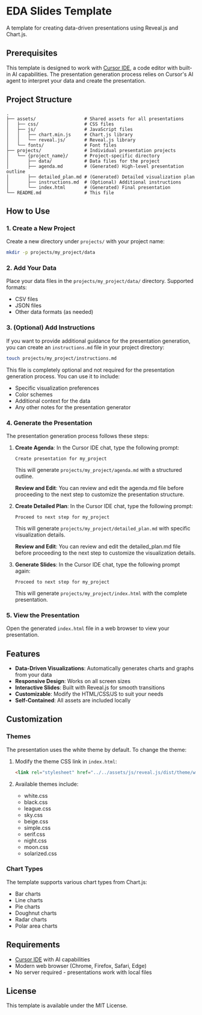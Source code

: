 # EDA Slides Template

A template for creating data-driven presentations using Reveal.js and Chart.js.

## Prerequisites

This template is designed to work with [Cursor IDE](https://cursor.sh/), a code editor with built-in AI capabilities. The presentation generation process relies on Cursor's AI agent to interpret your data and create the presentation.

## Project Structure

```
.
├── assets/                  # Shared assets for all presentations
│   ├── css/                 # CSS files
│   ├── js/                  # JavaScript files
│   │   ├── chart.min.js     # Chart.js library
│   │   └── reveal.js/       # Reveal.js library
│   └── fonts/               # Font files
├── projects/                # Individual presentation projects
│   └── {project_name}/      # Project-specific directory
│       ├── data/            # Data files for the project
│       ├── agenda.md        # (Generated) High-level presentation outline
│       ├── detailed_plan.md # (Generated) Detailed visualization plan
│       ├── instructions.md  # (Optional) Additional instructions
│       └── index.html       # (Generated) Final presentation
└── README.md                # This file
```

## How to Use

### 1. Create a New Project

Create a new directory under `projects/` with your project name:

```bash
mkdir -p projects/my_project/data
```

### 2. Add Your Data

Place your data files in the `projects/my_project/data/` directory. Supported formats:
- CSV files
- JSON files
- Other data formats (as needed)

### 3. (Optional) Add Instructions

If you want to provide additional guidance for the presentation generation, you can create an `instructions.md` file in your project directory:

```bash
touch projects/my_project/instructions.md
```

This file is completely optional and not required for the presentation generation process. You can use it to include:
- Specific visualization preferences
- Color schemes
- Additional context for the data
- Any other notes for the presentation generator

### 4. Generate the Presentation

The presentation generation process follows these steps:

1. **Create Agenda**: In the Cursor IDE chat, type the following prompt:
   ```
   Create presentation for my_project
   ```
   This will generate `projects/my_project/agenda.md` with a structured outline.
   
   **Review and Edit**: You can review and edit the agenda.md file before proceeding to the next step to customize the presentation structure.

2. **Create Detailed Plan**: In the Cursor IDE chat, type the following prompt:
   ```
   Proceed to next step for my_project
   ```
   This will generate `projects/my_project/detailed_plan.md` with specific visualization details.
   
   **Review and Edit**: You can review and edit the detailed_plan.md file before proceeding to the next step to customize the visualization details.

3. **Generate Slides**: In the Cursor IDE chat, type the following prompt again:
   ```
   Proceed to next step for my_project
   ```
   This will generate `projects/my_project/index.html` with the complete presentation.

### 5. View the Presentation

Open the generated `index.html` file in a web browser to view your presentation.

## Features

- **Data-Driven Visualizations**: Automatically generates charts and graphs from your data
- **Responsive Design**: Works on all screen sizes
- **Interactive Slides**: Built with Reveal.js for smooth transitions
- **Customizable**: Modify the HTML/CSS/JS to suit your needs
- **Self-Contained**: All assets are included locally

## Customization

### Themes

The presentation uses the white theme by default. To change the theme:

1. Modify the theme CSS link in `index.html`:
   ```html
   <link rel="stylesheet" href="../../assets/js/reveal.js/dist/theme/white.css">
   ```

2. Available themes include:
   - white.css
   - black.css
   - league.css
   - sky.css
   - beige.css
   - simple.css
   - serif.css
   - night.css
   - moon.css
   - solarized.css

### Chart Types

The template supports various chart types from Chart.js:
- Bar charts
- Line charts
- Pie charts
- Doughnut charts
- Radar charts
- Polar area charts

## Requirements

- [Cursor IDE](https://cursor.com/) with AI capabilities
- Modern web browser (Chrome, Firefox, Safari, Edge)
- No server required - presentations work with local files

## License

This template is available under the MIT License.
